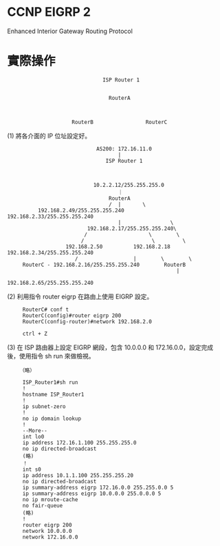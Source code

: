 # CCNP EIGRP 2
Enhanced Interior Gateway Routing Protocol

# 實際操作


                                   ISP Router 1
                     

                                     RouterA
                                     
                                     
                                     
                         RouterB                 RouterC


(1) 將各介面的 IP 位址設定好。

                                 AS200: 172.16.11.0
                                        |
                                    ISP Router 1
                               


                                10.2.2.12/255.255.255.0
                                        ｜
                                     RouterA
                                     /  |       \
              192.168.2.49/255.255.255.240       192.168.2.33/255.255.255.240
                                        |                \
                              192.168.2.17/255.255.255.240\
                             /                    \        \
                            /                      \         \
                       192.168.2.50          192.168.2.18   192.168.2.34/255.255.255.240
                          /                  |        \        \
         RouterC - 192.168.2.16/255.255.255.240        RouterB   
                                                           |
                                                           192.168.2.65/255.255.255.240
                                                           
 (2) 利用指令 router eigrp 在路由上使用 EIGRP 設定。
 
 
         RouterC# conf t
         RouterC(config)#router eigrp 200
         RouterC(config-router)#network 192.168.2.0
         
         ctrl + Z
         
         
  (3) 在 ISP 路由器上設定 EIGRP 網段，包含 10.0.0.0 和 172.16.0.0，設定完成後，使用指令 sh run 來做檢視。
  
  
        （略）
        
         ISP_Router1#sh run
         !
         hostname ISP_Router1
         !
         ip subnet-zero
         !
         no ip domain lookup
         !
         --More--
         int lo0
         ip address 172.16.1.100 255.255.255.0
         no ip directed-broadcast
         (略)
         ！
         int s0
         ip address 10.1.1.100 255.255.255.20
         no ip directed-broadcast
         ip summary-address eigrp 172.16.0.0 255.255.0.0 5
         ip summary-address eigrp 10.0.0.0 255.0.0.0 5
         no ip mroute-cache
         no fair-queue
         (略)
         !
         router eigrp 200
         network 10.0.0.0
         network 172.16.0.0
        
        
    
 
                                                           
